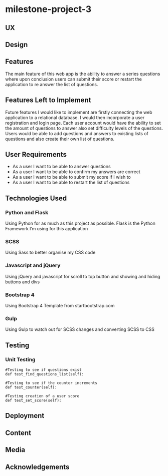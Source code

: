 # milestone-project-3

## UX

## Design

## Features
The main feature of this web app is the ability to answer a series questions where upon conclusion users can submit their score or restart the application to re answer the list of questions.


## Features Left to Implement

Future features I would like to implement are firstly connecting the web application to a relational database.  I would then incorporate a user registration and login page. Each user account would have the ability to set the amount of questions to answer also set difficulty levels of the questions. Users would be able to add questions and answers to existing lists of questions and also create their own list of questions. 


## User Requirements

* As a user I want to be able to answer questions 
* As a user I want to be able to confirm my answers are correct
* As a user I want to be able to submit my score if I wish to
* As a user I want to be able to restart the list of questions


## Technologies Used

### Python and Flask

Using Python for as much as this project as possible. Flask is the Python Framework I’m using for this application

### SCSS
Using Sass to better organise my CSS code

### Javascript and jQuery
Using jQuery and javascript for scroll to top button and showing and hiding buttons and divs

### Bootstrap 4
Using Bootstrap 4 Template from startbootstrap.com 

### Gulp
Using Gulp to watch out for SCSS changes and converting SCSS to CSS


## Testing

### Unit Testing

```
#Testing to see if questions exist
def test_find_questions_list(self):
```

``` 
#Testing to see if the counter increments
def test_counter(self):
```

``` 
#Testing creation of a user score
def test_set_score(self):
```


## Deployment


## Content


## Media


## Acknowledgements

